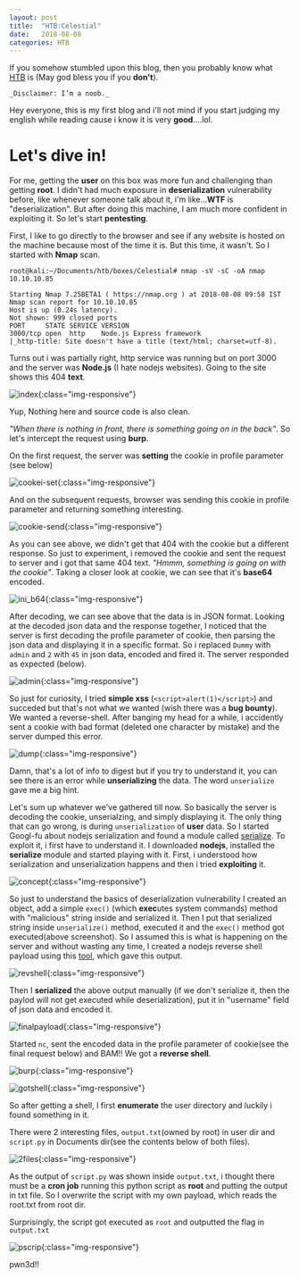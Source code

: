 ```yaml
---
layout: post
title:  "HTB:Celestial"
date:   2018-08-08
categories: HTB
---
```


If you somehow stumbled upon this blog, then you probably know what [HTB](https://hackthebox.eu) is (May god bless you if you **don't**).

`_Disclaimer: I’m a noob._`

Hey everyone, this is my first blog and i'll not mind if you start judging my english while reading cause i know it is very **good**....lol. 

Let's dive in!
===

For me, getting the **user** on this box was more fun and challenging than getting **root**. I didn't had much exposure in **deserialization** vulnerability before, like whenever someone talk about it, i'm like...**WTF** is "deserialization". But after doing this machine, I am much more confident in exploiting it. So let's start **pentesting**.

First, I like to go directly to the browser and see if any website is hosted on the machine because most of the time it is. But this time, it wasn't. So I started with **Nmap** scan.

```
root@kali:~/Documents/htb/boxes/Celestial# nmap -sV -sC -oA nmap 10.10.10.85

Starting Nmap 7.25BETA1 ( https://nmap.org ) at 2018-08-08 09:58 IST
Nmap scan report for 10.10.10.85
Host is up (0.24s latency).
Not shown: 999 closed ports
PORT     STATE SERVICE VERSION
3000/tcp open  http    Node.js Express framework
|_http-title: Site doesn't have a title (text/html; charset=utf-8).

``` 

Turns out i was partially right, http service was running but on port 3000 and the server was **Node.js** (I hate nodejs websites). Going to the site shows this 404 **text**.

![index]({{site.baseurl}}/assets/celestial/index.png){:class="img-responsive"}

Yup, Nothing here and source code is also clean. 

_"When there is nothing in front, there is something going on in the back"_. So let's intercept the request using **burp**.

On the first request, the server was **setting** the cookie in profile parameter (see below)

![cookei-set]({{site.baseurl}}/assets/celestial/cookie-set.png){:class="img-responsive"}

And on the subsequent requests, browser was sending this cookie in profile parameter and returning something interesting.

![cookie-send]({{site.baseurl}}/assets/celestial/cookie-send.png){:class="img-responsive"}

As you can see above, we didn't get that 404 with the cookie but a different response. So just to experiment, i removed the cookie and sent the request to server and i got that same 404 text. _"Hmmm, something is going on with the cookie"_. Taking a closer look at cookie, we can see that it's **base64** encoded.

![ini_b64]({{site.baseurl}}/assets/celestial/ini_b64.png){:class="img-responsive"}

After decoding, we can see above that the data is in JSON format. Looking at the decoded json data and the response together, I noticed that the server is first decoding the profile parameter of cookie, then parsing the json data and displaying it in a specific format. So i replaced `Dummy` with `admin` and `2` with `45` in json data, encoded and fired it. The server responded as expected (below).

![admin]({{site.baseurl}}/assets/celestial/admin.png){:class="img-responsive"}

So just for curiosity, I tried **simple xss** (`<script>alert(1)</script>`) and succeded but that's not what we wanted (wish there was a **bug bounty**). We wanted a reverse-shell. After banging my head for a while, i accidently sent a cookie with bad format (deleted one character by mistake) and the server dumped this error.

![dump]({{site.baseurl}}/assets/celestial/dump.png){:class="img-responsive"}

Damn, that's a lot of info to digest but if you try to understand it, you can see there is an error while **unserializing** the data. The word `unserialize` gave me a big hint.

Let's sum up whatever we've gathered till now. So basically the server is decoding the cookie, unserialzing, and simply displaying it. The only thing that can go wrong, is during `unserialization` of **user** data. So I started Googl-fu about nodejs serialization and found a module called [serialize](https://www.npmjs.com/package/node-serialize). To exploit it, i first have to understand it. I downloaded **nodejs**, installed the **serialize** module and started playing with it. First, i understood how serialization and unserialization happens and then i tried **exploiting** it.

![concept]({{site.baseurl}}/assets/celestial/concept.png){:class="img-responsive"}

So just to understand the basics of deserialization vulnerability I created an object, add a simple `exec()` (which **exec**utes system commands) method with "malicious" string inside and serialized it. Then I put that serialized string inside `unserialize()` method, executed it and the `exec()` method got executed(above screenshot). So I assumed this is what is happening on the server and without wasting any time, I created a nodejs reverse shell payload using this [tool](https://github.com/ajinabraham/Node.Js-Security-Course/blob/master/nodejsshell.py), which gave this output. 

![revshell]({{site.baseurl}}/assets/celestial/revshell.png){:class="img-responsive"}

Then I **serialized** the above output manually (if we don't serialize it, then the paylod will not get executed while deserialization), put it in "username" field of json data and encoded it.

![finalpayload]({{site.baseurl}}/assets/celestial/finalpayload.png){:class="img-responsive"}

Started `nc`, sent the encoded data in the profile parameter of cookie(see the final request below) and BAM!! We got a **reverse shell**.

![burp]({{site.baseurl}}/assets/celestial/burp.png){:class="img-responsive"}

![gotshell]({{site.baseurl}}/assets/celestial/gotshell.png){:class="img-responsive"}

So after getting a shell, I first **enumerate** the user directory and luckily i found something in it.

There were 2 interesting files, `output.txt`(owned by root) in user dir and `script.py` in Documents dir(see the contents below of both files).

![2files]({{site.baseurl}}/assets/celestial/2files.png){:class="img-responsive"}

As the output of `script.py` was shown inside `output.txt`, i thought there must be a **cron job** running this python script as **root** and putting the output in txt file. So I overwrite the script with my own payload, which reads the root.txt from root dir.

 Surprisingly, the script got executed as `root` and outputted the flag in `output.txt`

![pscrip]({{site.baseurl}}/assets/celestial/pscrip.png){:class="img-responsive"}

pwn3d!!